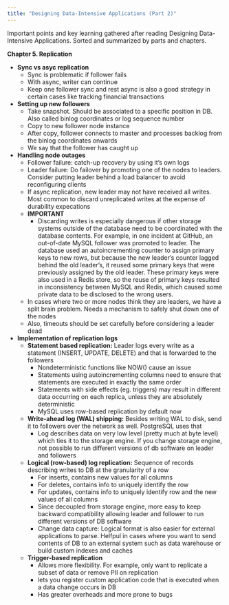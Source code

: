```yaml
---
title: "Designing Data-Intensive Applications (Part 2)"
---
```


Important points and key learning gathered after reading Designing Data-Intensive Applications. Sorted and summarized by parts and chapters.


**Chapter 5. Replication**

- **Sync vs asyc replication**
    - Sync is problematic if follower fails
    - With async, writer can continue
    - Keep one follower sync and rest async is also a good strategy in certain cases like tracking financial transactions
- **Setting up new followers**
    - Take snapshot. Should be associated to a specific position in DB. Also called binlog coordinates or log sequence number
    - Copy to new follower node instance
    - After copy, follower connects to master and processes backlog from the binlog coordinates onwards
    - We say that the follower has caught up
- **Handling node outages**
    - Follower failure: catch-up recovery by using it’s own logs
    - Leader failure: Do failover by promoting one of the nodes to leaders. Consider putting leader behind a load balancer to avoid reconfiguring clients
    - If async replication, new leader may not have received all writes. Most common to discard unreplicated writes at the expense of durability expecations
    - **IMPORTANT**
        - Discarding writes is especially dangerous if other storage systems outside of the database need to be coordinated with the database contents. For example, in one incident at GitHub, an out-of-date MySQL follower was promoted to leader. The database used an autoincrementing counter to assign primary keys to new rows, but because the new leader’s counter lagged behind the old leader’s, it reused some primary keys that were previously assigned by the old leader. These primary keys were also used in a Redis store, so the reuse of primary keys resulted in inconsistency between MySQL and Redis, which caused some private data to be disclosed to the wrong users.
    - In cases where two or more nodes think they are leaders, we have a split brain problem. Needs a mechanism to safely shut down one of the nodes
    - Also, timeouts should be set carefully before considering a leader dead
- **Implementation of replication logs**
    - **Statement based replication:** Leader logs every write as a statement (INSERT, UPDATE, DELETE) and that is forwarded to the followers
        - Nondeterministic functions like NOW() cause an issue
        - Statements using autoincrementing columns need to ensure that statements are executed in exactly the same order
        - Statements with side effects (eg. triggers) may result in different data occurring on each replica, unless they are absolutely deterministic
        - MySQL uses row-based replication by default now
    - **Write-ahead log (WAL) shipping:** Besides writing WAL to disk, send it to followers over the network as well. PostgreSQL uses that
        - Log describes data on very low level (pretty much at byte level) which ties it to the storage engine. If you change storage engine, not possible to run different versions of db software on leader and followers
    - **Logical (row-based) log replication:** Sequence of records describing writes to DB at the granularity of a row
        - For inserts, contains new values for all columns
        - For deletes, contains info to uniquely identify the row
        - For updates, contains info to uniquely identify row and the new values of all columns
        - Since decoupled from storage engine, more easy to keep backward compatibility allowing leader and follower to run different versions of DB software
        - Change data capture: Logical format is also easier for external applications to parse. Helfpul in cases where you want to send contents of DB to an external system such as data warehouse or build custom indexes and caches
    - **Trigger-based replication**
        - Allows more flexibility. For example, only want to replicate a subset of data or remove PII on replication
        - lets you register custom application code that is executed when a data change occurs in DB
        - Has greater overheads and more prone to bugs